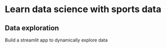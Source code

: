 # Learn data science with sports data

## Data exploration
Build a streamlit app to dynamically explore data



